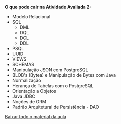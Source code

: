 **O que pode cair na Atividade Avaliada 2:**

* Modelo Relacional
* SQL
    * DML
    * DQL
    * DCL
    * DDL
* PSQL
* UUID
* VIEWS
* SCHEMAS
* Manipulação JSON com PostgreSQL 
* BLOB's (Bytea) e Manipulação de Bytes com Java
* Normalização
* Herança de Tabelas com o PostgreSQL
* Orientação a Objetos
* Java JDBC
* Noções de ORM 
* Padrão Arquitetural de Persistência - DAO



[Baixar todo o material da aula](https://download-directory.github.io/?url=http://github.com/IgorAvilaPereira/iobd2025_1sem/tree/main/14_atendimento_trabalho2_continuacao_exercicios)
&nbsp;
